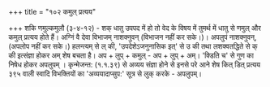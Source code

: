 +++
title = "१०२ कमुल् प्रत्यय"

+++
शकि णमुल्कमुलौ (३-४-१२) - शक् धातु उपपद में हो तो वेद के विषय में तुमर्थ में धातु से णमुल् और कमुल् प्रत्यय होते हैं। अग्निं वै देवा विभाजम् नाशक्नुवन् (विभाजन नहीं कर सके।)। अपलुपं नाशक्नुवन्, (अपलोप नहीं कर सके।) हलन्त्यम् से ल् की, 'उपदेशेऽजनुनासिक इत्' से उ की तथा लशक्वतद्धिते से क् की इत्संज्ञा होकर अम् शेष बचता है। अप + लुप् + कमुल् - अप + लुप् + अम्। 'क्डिति च' से गुण का निषेध होकर अपलुपम् । कृन्मेजन्त: (१.१.३९) से अव्यय संज्ञा होने से इनसे परे आने
 शेष कित् डित् प्रत्यय
३९५
वाली स्वादि विभक्तियों का 'अव्ययादाप्सुप:' सूत्र से लुक् करके - अपलुपम्।